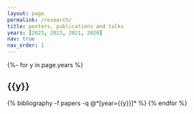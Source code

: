 ```yaml
---
layout: page
permalink: /research/
title: posters, publications and talks
years: [2023, 2022, 2021, 2020]
nav: true
nav_order: 1
---
```

<!-- _pages/research.md -->
<div class="research">

{%- for y in page.years %}
  <h2 class="year">{{y}}</h2>
  {% bibliography -f papers -q @*[year={{y}}]* %}
{% endfor %}

</div>
